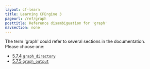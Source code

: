 ```yaml
---
layout: cf-learn
title: Learning CFEngine 3
pageurl: /ref/graph
posttitle: Reference disambiguation for 'graph'
navsection: none
---
```


The term 'graph' could refer to several sections in the documentation. Please choose one:

- [5\.7\.4 <code>graph\_directory</code>](https://cfengine.com/manuals/cf3-reference.html#graph_directory-in-knowledge)
- [5\.7\.5 <code>graph\_output</code>](https://cfengine.com/manuals/cf3-reference.html#graph_output-in-knowledge)
